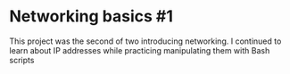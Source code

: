# Networking basics #1

This project was the second of two introducing networking. I continued to learn about IP addresses while practicing manipulating them with Bash scripts
